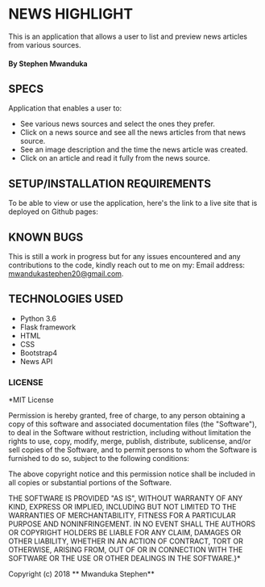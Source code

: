 # NEWS HIGHLIGHT
This is an application that allows a user to list and preview news articles from various sources.

#### By Stephen Mwanduka

## SPECS
Application that enables a user to:
- See various news sources and select the ones they prefer.
- Click on a news source and see all the news articles from that news source.
- See an image description and the time the news article was created.
- Click on an article and read it fully from the news source.


## SETUP/INSTALLATION REQUIREMENTS
To be able to view or use the application, here's the link to a live site that is deployed on Github pages:


## KNOWN BUGS
This is still a work in progress but for any issues encountered and any contributions to the code, kindly reach out to me on my:
 Email address: mwandukastephen20@gmail.com.

## TECHNOLOGIES USED
- Python 3.6
- Flask framework
- HTML
- CSS
- Bootstrap4
- News API

### LICENSE
*MIT License

Permission is hereby granted, free of charge, to any person obtaining a copy
of this software and associated documentation files (the "Software"), to deal
in the Software without restriction, including without limitation the rights
to use, copy, modify, merge, publish, distribute, sublicense, and/or sell
copies of the Software, and to permit persons to whom the Software is
furnished to do so, subject to the following conditions:

The above copyright notice and this permission notice shall be included in all
copies or substantial portions of the Software.

THE SOFTWARE IS PROVIDED "AS IS", WITHOUT WARRANTY OF ANY KIND, EXPRESS OR
IMPLIED, INCLUDING BUT NOT LIMITED TO THE WARRANTIES OF MERCHANTABILITY,
FITNESS FOR A PARTICULAR PURPOSE AND NONINFRINGEMENT. IN NO EVENT SHALL THE
AUTHORS OR COPYRIGHT HOLDERS BE LIABLE FOR ANY CLAIM, DAMAGES OR OTHER
LIABILITY, WHETHER IN AN ACTION OF CONTRACT, TORT OR OTHERWISE, ARISING FROM,
OUT OF OR IN CONNECTION WITH THE SOFTWARE OR THE USE OR OTHER DEALINGS IN THE
SOFTWARE.}*

Copyright (c) 2018 ** Mwanduka Stephen**

